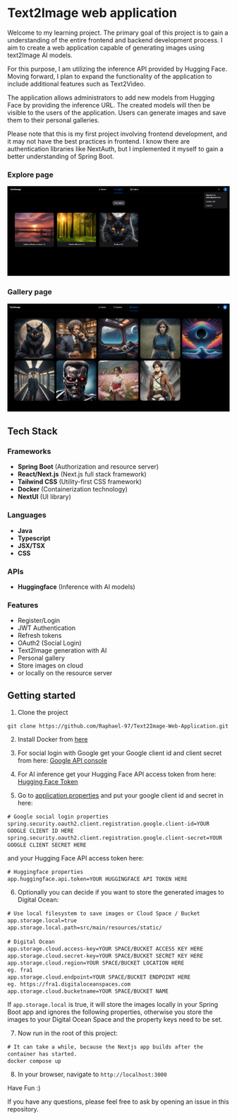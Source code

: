 # Text2Image web application

Welcome to my learning project.
The primary goal of this project is to gain a understanding of the entire frontend and backend development process. 
I aim to create a web application capable of generating images using text2Image AI models.

For this purpose, I am utilizing the inference API provided by Hugging Face.
Moving forward, I plan to expand the functionality of the application to include additional features such as Text2Video.

The application allows administrators to add new models from Hugging Face by providing 
the inference URL. The created models will then be visible to the users of the application. 
Users can generate images and save them to their personal galleries.

Please note that this is my first project involving frontend development, and it may not have the best practices in frontend.
I know there are authentication libraries like NextAuth, but I implemented it 
myself to gain a better understanding of Spring Boot.

### Explore page

![Explore page](/showcase/explore_page.png)

### Gallery page

![Gallery page](/showcase/gallery_page.png)

## Tech Stack

### Frameworks

- **Spring Boot** (Authorization and resource server)
- **React/Next.js** (Next.js full stack framework)
- **Tailwind CSS** (Utility-first CSS framework)
- **Docker** (Containerization technology)
- **NextUI** (UI library)

### Languages

- **Java**
- **Typescript**
- **JSX/TSX**
- **CSS**

### APIs

- **Huggingface** (Inference with AI models)

### Features

- Register/Login
- JWT Authentication
- Refresh tokens
- OAuth2 (Social Login)
- Text2Image generation with AI
- Personal gallery
- Store images on cloud 
- or locally on the resource server

## Getting started


1. Clone the project
```
git clone https://github.com/Raphael-97/Text2Image-Web-Application.git
```

2. Install Docker from [here](https://www.docker.com/products/docker-desktop/)

3. For social login with Google get your Google client id and client secret from here: 
[Google API console](https://console.developers.google.com/projectselector/apis/credentials?pli=1)

4. For AI inference get your Hugging Face API access token from here: 
[Hugging Face Token](https://huggingface.co/settings/tokens)

5. Go to 
[application.properties](https://github.com/Raphael-97/Text2Image-Web-Application/blob/main/backend/src/main/resources/application.properties)
and put your google client id and secret in here: 
```
# Google social login properties
spring.security.oauth2.client.registration.google.client-id=YOUR GOOGLE CLIENT ID HERE
spring.security.oauth2.client.registration.google.client-secret=YOUR GOOGLE CLIENT SECRET HERE
```
and your Hugging Face API access token here:
```
# Huggingface properties
app.huggingface.api.token=YOUR HUGGINGFACE API TOKEN HERE
```

6. Optionally you can decide if you want to store the generated images to Digital Ocean:
```
# Use local filesystem to save images or Cloud Space / Bucket
app.storage.local=true
app.storage.local.path=src/main/resources/static/

# Digital Ocean
app.storage.cloud.access-key=YOUR SPACE/BUCKET ACCESS KEY HERE
app.storage.cloud.secret-key=YOUR SPACE/BUCKET SECRET KEY HERE
app.storage.cloud.region=YOUR SPACE/BUCKET LOCATION HERE            eg. fra1
app.storage.cloud.endpoint=YOUR SPACE/BUCKET ENDPOINT HERE          eg. https://fra1.digitaloceanspaces.com
app.storage.cloud.bucketname=YOUR SPACE/BUCKET NAME
```

If `app.storage.local` is true, it will store the images locally in your Spring Boot app
and ignores the following properties, otherwise you store the images to your Digital Ocean Space
and the property keys need to be set. 

7. Now run in the root of this project:
```
# It can take a while, because the Nextjs app builds after the container has started.
docker compose up
```

8. In your browser, navigate to `http://localhost:3000` 


Have Fun :) 

If you have any questions, please feel free to ask by opening an issue in this repository.